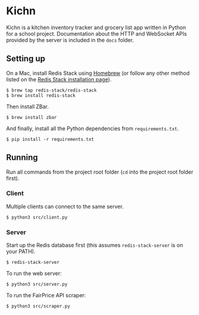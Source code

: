 # Kichn

Kichn is a kitchen inventory tracker and grocery list app written in Python for a school project. Documentation about the HTTP and WebSocket APIs provided by the server is included in the `docs` folder.

## Setting up

On a Mac, install Redis Stack using [Homebrew](https://brew.sh/) (or follow any other method listed on the [Redis Stack installation page](https://redis.io/docs/stack/get-started/install/)).

```
$ brew tap redis-stack/redis-stack
$ brew install redis-stack
```

Then install ZBar.

```
$ brew install zbar
```

And finally, install all the Python dependencies from `requirements.txt`.

```
$ pip install -r requirements.txt
```

## Running

Run all commands from the project root folder (`cd` into the project root folder first).

### Client

Multiple clients can connect to the same server.

```
$ python3 src/client.py
```

### Server

Start up the Redis database first (this assumes `redis-stack-server` is on your PATH).

```
$ redis-stack-server
```

To run the web server:

```
$ python3 src/server.py
```

To run the FairPrice API scraper:

```
$ python3 src/scraper.py
```
